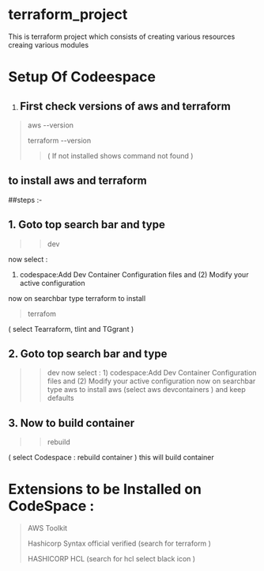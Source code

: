 # terraform_project
This is terraform project which consists of creating various resources creaing various modules 


# Setup Of Codeespace 
1. ## First check versions of aws and terraform
> aws --version
> 
> terraform --version
> 
> > ( If not installed shows command not found )

## to install aws and terraform
##steps :-  
## 1. Goto top search bar and type
> >dev
> >
now select :   
1) codespace:Add Dev Container Configuration files and (2) Modify your active configuration
 
now on searchbar type terraform to install
>  terrafom
> 
( select Tearraform, tlint and TGgrant )


## 2. Goto top search bar and type
> >dev
now select : 1) codespace:Add Dev Container Configuration files and (2) Modify your active configuration
now on searchbar type aws to install
> aws
(select aws devcontainers ) and keep defaults
## 3. Now to build container
>  >rebuild
>  >
( select Codespace : rebuild container ) this will build container

# Extensions to be Installed on CodeSpace :
> AWS Toolkit
> 
> Hashicorp Syntax official verified (search for terraform )
> 
> HASHICORP HCL (search for hcl select black icon )


